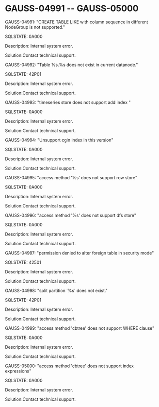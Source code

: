 # GAUSS-04991 -- GAUSS-05000<a name="EN-US_TOPIC_0302072932"></a>

GAUSS-04991: "CREATE TABLE LIKE with column sequence in different NodeGroup is not supported."

SQLSTATE: 0A000

Description: Internal system error.

Solution:Contact technical support.

GAUSS-04992: "Table %s.%s does not exist in current datanode."

SQLSTATE: 42P01

Description: Internal system error.

Solution:Contact technical support.

GAUSS-04993: "timeseries store does not support add index "

SQLSTATE: 0A000

Description: Internal system error.

Solution:Contact technical support.

GAUSS-04994: "Unsupport cgin index in this version"

SQLSTATE: 0A000

Description: Internal system error.

Solution:Contact technical support.

GAUSS-04995: "access method '%s' does not support row store"

SQLSTATE: 0A000

Description: Internal system error.

Solution:Contact technical support.

GAUSS-04996: "access method '%s' does not support dfs store"

SQLSTATE: 0A000

Description: Internal system error.

Solution:Contact technical support.

GAUSS-04997: "permission denied to alter foreign table in security mode"

SQLSTATE: 42501

Description: Internal system error.

Solution:Contact technical support.

GAUSS-04998: "split partition '%s' does not exist."

SQLSTATE: 42P01

Description: Internal system error.

Solution:Contact technical support.

GAUSS-04999: "access method 'cbtree' does not support WHERE clause"

SQLSTATE: 0A000

Description: Internal system error.

Solution:Contact technical support.

GAUSS-05000: "access method 'cbtree' does not support index expressions"

SQLSTATE: 0A000

Description: Internal system error.

Solution:Contact technical support.

